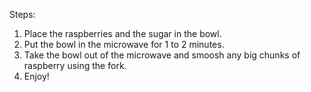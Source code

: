 Steps:
1. Place the raspberries and the sugar in the bowl.
2. Put the bowl in the microwave for 1 to 2 minutes.
3. Take the bowl out of the microwave and smoosh any big chunks of raspberry using the fork.
4. Enjoy!
